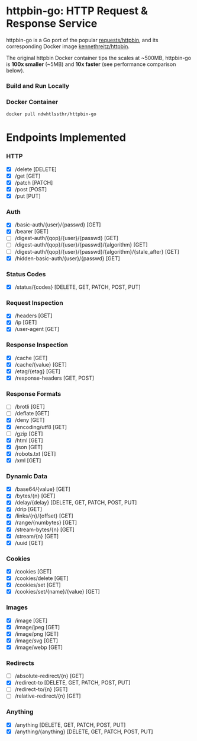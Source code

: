 # httpbin-go: HTTP Request & Response Service
httpbin-go is a Go port of the popular [requests/httpbin](https://github.com/requests/httpbin), and its corresponding Docker image [kennethreitz/httpbin](https://hub.docker.com/r/kennethreitz/httpbin/).

The original httpbin Docker container tips the scales at ~500MB, httpbin-go is **100x smaller** (~5MB) and **10x faster** (see performance comparison below).

### Build and Run Locally

### Docker Container
```
docker pull ndwhtlssthr/httpbin-go
```
# Endpoints Implemented
### HTTP
- [x] /delete [DELETE]
- [x] /get [GET]
- [x] /patch [PATCH]
- [x] /post [POST]
- [x] /put [PUT]

### Auth
- [x] /basic-auth/{user}/{passwd} [GET]
- [x] /bearer [GET]
- [ ] /digest-auth/{qop}/{user}/{passwd} [GET]
- [ ] /digest-auth/{qop}/{user}/{passwd}/{algorithm} [GET]
- [ ] /digest-auth/{qop}/{user}/{passwd}/{algorithm}/{stale_after} [GET]
- [x] /hidden-basic-auth/{user}/{passwd} [GET]

### Status Codes
- [x] /status/{codes} [DELETE, GET, PATCH, POST, PUT]

### Request Inspection
- [x] /headers [GET]
- [x] /ip [GET]
- [x] /user-agent [GET]

### Response Inspection
- [x] /cache [GET]
- [x] /cache/{value} [GET]
- [x] /etag/{etag} [GET]
- [x] /response-headers [GET, POST]

### Response Formats
- [ ] /brotli [GET]
- [ ] /deflate [GET]
- [x] /deny [GET]
- [x] /encoding/utf8 [GET]
- [ ] /gzip [GET]
- [x] /html [GET]
- [x] /json [GET]
- [x] /robots.txt [GET]
- [x] /xml [GET]

### Dynamic Data
- [x] /base64/{value} [GET]
- [x] /bytes/{n} [GET]
- [x] /delay/{delay} [DELETE, GET, PATCH, POST, PUT]
- [x] /drip [GET]
- [x] /links/{n}/{offset} [GET]
- [x] /range/{numbytes} [GET]
- [x] /stream-bytes/{n} [GET]
- [x] /stream/{n} [GET]
- [x] /uuid [GET]

### Cookies
- [x] /cookies [GET]
- [x] /cookies/delete [GET]
- [x] /cookies/set [GET]
- [x] /cookies/set/{name}/{value} [GET]

### Images
- [x] /image [GET]
- [x] /image/jpeg [GET]
- [x] /image/png [GET]
- [x] /image/svg [GET]
- [x] /image/webp [GET]

### Redirects
- [ ] /absolute-redirect/{n} [GET]
- [x] /redirect-to [DELETE, GET, PATCH, POST, PUT]
- [ ] /redirect-to/{n} [GET]
- [ ] /relative-redirect/{n} [GET]

### Anything
- [x] /anything [DELETE, GET, PATCH, POST, PUT]
- [x] /anything/{anything} [DELETE, GET, PATCH, POST, PUT]